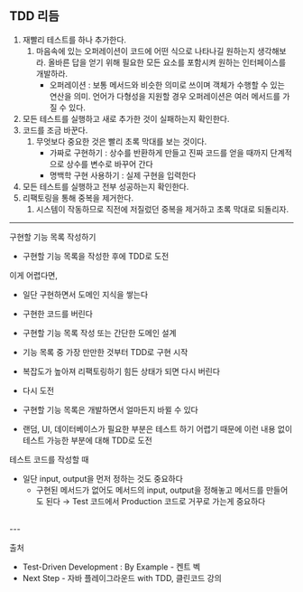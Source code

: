 ## TDD 리듬
1. 재빨리 테스트를 하나 추가한다.
   1. 마음속에 있는 오퍼레이션이 코드에 어떤 식으로 나타나길 원하는지 생각해보라. 올바른 답을 얻기 위해 필요한 모든 요소를 포함시켜 원하는 인터페이스를 개발하라.
        - 오퍼레이션 : 보통 메서드와 비슷한 의미로 쓰이며 객체가 수행할 수 있는 연산을 의미. 언어가 다형성을 지원할 경우 오퍼레이션은 여러 메서드를 가질 수 있다.
2. 모든 테스트를 실행하고 새로 추가한 것이 실패하는지 확인한다.
3. 코드를 조금 바꾼다.
   1. 무엇보다 중요한 것은 빨리 초록 막대를 보는 것이다.
      - 가짜로 구현하기 : 상수를 반환하게 만들고 진짜 코드를 얻을 때까지 단계적으로 상수를 변수로 바꾸어 간다
      - 명백학 구현 사용하기 : 실제 구현을 입력한다
4. 모든 테스트를 실행하고 전부 성공하는지 확인한다.
5. 리팩토링을 통해 중복을 제거한다.
   1. 시스템이 작동하므로 직전에 저질렀던 중복을 제거하고 초록 막대로 되돌리자.

---

구현할 기능 목록 작성하기
- 구현할 기능 목록을 작성한 후에 TDD로 도전


이게 어렵다면,
- 일단 구현하면서 도메인 지식을 쌓는다
- 구현한 코드를 버린다
- 구현할 기능 목록 작성 또는 간단한 도메인 설계
- 기능 목록 중 가장 만만한 것부터 TDD로 구현 시작
- 복잡도가 높아져 리팩토링하기 힘든 상태가 되면 다시 버린다
- 다시 도전


- 구현할 기능 목록은 개발하면서 얼마든지 바뀔 수 있다
- 랜덤, UI, 데이터베이스가 필요한 부분은 테스트 하기 어렵기 때문에 이런 내용 없이 테스트 가능한 부분에 대해 TDD로 도전

테스트 코드를 작성할 때
- 일단 input, output을 먼저 정하는 것도 중요하다
  - 구현된 메서드가 없어도 메서드의 input, output을 정해놓고 메서드를 만들어도 된다 → Test 코드에서 Production 코드로 거꾸로 가는게 중요하다

<br/>
---
<br/>

출처
- Test-Driven Development : By Example - 켄트 벡
- Next Step - 자바 플레이그라운드 with TDD, 클린코드 강의